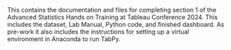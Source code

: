 This contains the documentation and files for completing section 1 of the Advanced Statistics Hands on Training at Tableau Conference 2024.
This includes the dataset, Lab Manual, Python code, and finished dashboard. As pre-work it also includes the instructions for setting up a virtual environment in Anaconda to run TabPy.
